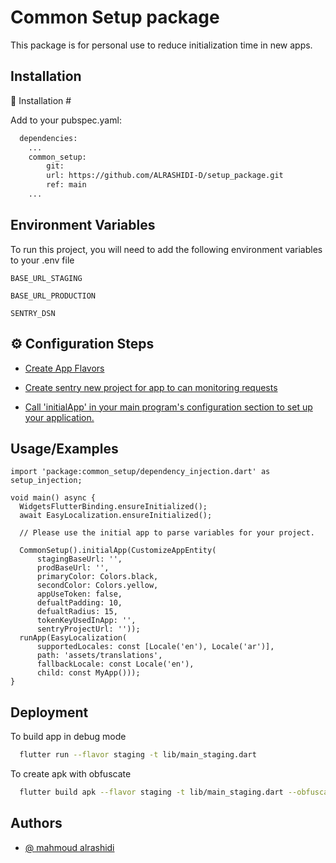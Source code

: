 
# Common Setup package

This package is for personal use to reduce initialization time in new apps.




## Installation

🔩 Installation #


Add to your pubspec.yaml:

```bash
  dependencies:
    ...
    common_setup:
        git:
        url: https://github.com/ALRASHIDI-D/setup_package.git
        ref: main
    ...
```

## Environment Variables

To run this project, you will need to add the following environment variables to your .env file

`BASE_URL_STAGING`

`BASE_URL_PRODUCTION`

`SENTRY_DSN`


## ⚙️ Configuration Steps

- [Create App Flavors](https://awesomeopensource.com/project/elangosundar/awesome-README-templates)

- [Create sentry new project for app to can monitoring requests](http://sentry.io) 

- [Call 'initialApp' in your main program's configuration section to set up your application.](#)




## Usage/Examples

```flutter
import 'package:common_setup/dependency_injection.dart' as setup_injection;

void main() async {
  WidgetsFlutterBinding.ensureInitialized();
  await EasyLocalization.ensureInitialized();

  // Please use the initial app to parse variables for your project.
  
  CommonSetup().initialApp(CustomizeAppEntity(
      stagingBaseUrl: '',
      prodBaseUrl: '',
      primaryColor: Colors.black,
      secondColor: Colors.yellow,
      appUseToken: false,
      defualtPadding: 10,
      defualtRadius: 15,
      tokenKeyUsedInApp: '',
      sentryProjectUrl: ''));
  runApp(EasyLocalization(
      supportedLocales: const [Locale('en'), Locale('ar')],
      path: 'assets/translations',
      fallbackLocale: const Locale('en'),
      child: const MyApp()));
}
```


## Deployment

To build app in debug mode

```bash
  flutter run --flavor staging -t lib/main_staging.dart
```

To create apk with obfuscate

```bash
  flutter build apk --flavor staging -t lib/main_staging.dart --obfuscate --split-debug-info=<your path>
```
## Authors

- [@ mahmoud alrashidi](https://www.github.com/alrashidi7)

